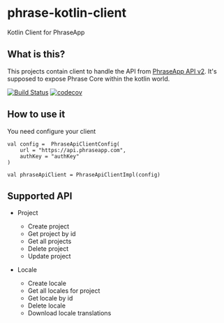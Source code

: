 # phrase-kotlin-client
Kotlin Client for PhraseApp 
## What is this?
This projects contain client to handle the API from [PhraseApp API v2](http://docs.phraseapp.com/api/v2/).
It's supposed to expose Phrase Core within the kotlin world.

[![Build Status][travis-image]][travis-url-main]
[![codecov][codecov-badge-url]][codecov-project-url]

[travis-image]: https://travis-ci.org/mytaxi/phrase-kotlin-client.svg?branch=master
[travis-url-main]: https://travis-ci.org/mytaxi/phrase-kotlin-client
[codecov-project-url]: https://codecov.io/gh/mytaxi/phrase-kotlin-client
[codecov-badge-url]: https://codecov.io/gh/mytaxi/phrase-kotlin-client/branch/master/graph/badge.svg

## How to use it

You need configure your client 
```
val config =  PhraseApiClientConfig(
    url = "https://api.phraseapp.com",
    authKey = "authKey"
)

val phraseApiClient = PhraseApiClientImpl(config)
```
## Supported API
* Project
  * Create project
  * Get project by id
  * Get all projects
  * Delete project
  * Update project

* Locale
  * Create locale
  * Get all locales for project
  * Get locale by id
  * Delete locale
  * Download locale translations
